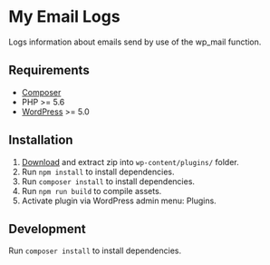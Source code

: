 # My Email Logs
Logs information about emails send by use of the wp_mail function.

## Requirements
- [Composer](https://getcomposer.org/)
- PHP >= 5.6
- [WordPress](https://wordpress.org/) >= 5.0

## Installation
1. [Download](https://github.com/mmaarten/my-email-log/archive/master.zip) and extract zip into `wp-content/plugins/` folder.
1. Run `npm install` to install dependencies.
1. Run `composer install` to install dependencies.
1. Run `npm run build` to compile assets.
1. Activate plugin via WordPress admin menu: Plugins.

## Development
Run `composer install` to install dependencies.
